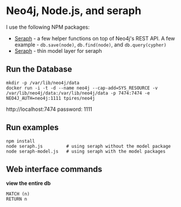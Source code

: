 # Neo4j, Node.js, and seraph

I use the following NPM packages:

* [Seraph](https://github.com/brikteknologier/seraph) - a few helper functions on top of Neo4j's REST API. A few example - `db.save(node)`, `db.find(node)`, and `db.query(cypher)`
* [Seraph](https://github.com/brikteknologier/seraph-model) - thin model layer for seraph

## Run the Database

```
mkdir -p /var/lib/neo4j/data
docker run -i -t -d --name neo4j --cap-add=SYS_RESOURCE -v /var/lib/neo4j/data:/var/lib/neo4j/data -p 7474:7474 -e NEO4J_AUTH=neo4j:1111 tpires/neo4j
```
http://localhost:7474 password: 1111


## Run examples

    npm install
    node seraph.js         # using seraph without the model package
    node seraph-model.js   # using seraph with the model packages

## Web interface commands

**view the entire db**

    MATCH (n)
    RETURN n
